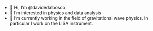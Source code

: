 - 👋 Hi, I’m @davidedalbosco
- 👀 I’m interested in physics and data analysis
- 🌱 I’m currently working in the field of gravitational wave physics. In particular I work on the LISA instrument. 

<!---
davidedalbosco/davidedalbosco is a ✨ special ✨ repository because its `README.md` (this file) appears on your GitHub profile.
You can click the Preview link to take a look at your changes.
--->
